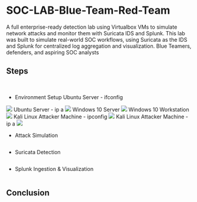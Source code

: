 # SOC-LAB-Blue-Team-Red-Team
A full enterprise-ready detection lab using Virtualbox VMs to simulate network attacks and monitor them with Suricata IDS and Splunk.
This lab was built to simulate real-world SOC workflows, using Suricata as the IDS and Splunk for centralized log aggregation and visualization. 
Blue Teamers, defenders, and aspiring SOC analysts

## Steps

<br/>

- Environment Setup
Ubuntu Server - ifconfig
<img src="https://i.imgur.com/XQiUihb.png">
Ubuntu Server - ip a
<img src="https://i.imgur.com/UkBtRCQ.png">
Windows 10 Server
<img src="https://i.imgur.com/FSYYEGC.png">
Windows 10 Workstation
<img src="https://i.imgur.com/FSYYEGC.png">
Kali Linux Attacker Machine - ipconfig
<img src="https://i.imgur.com/fN4WjEL.png">
Kali Linux Attacker Machine - ip a 
<img src="https://i.imgur.com/fN4WjEL.png">
  
- Attack Simulation

<img src="">
  
- Suricata Detection

<img src="">

- Splunk Ingestion & Visualization

<img src="">
  
  
<br />

## Conclusion

<img src="">
